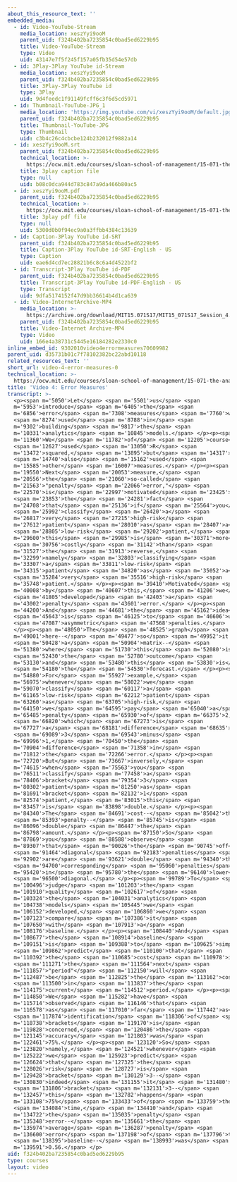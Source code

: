 ```yaml
---
about_this_resource_text: ''
embedded_media:
  - id: Video-YouTube-Stream
    media_location: xeszYyi9ooM
    parent_uid: f324b402ba7235854c0bad5ed6229b95
    title: Video-YouTube-Stream
    type: Video
    uid: 43147e7f5f245f157a05fb35d54e57db
  - id: 3Play-3Play YouTube id-Stream
    media_location: xeszYyi9ooM
    parent_uid: f324b402ba7235854c0bad5ed6229b95
    title: 3Play-3Play YouTube id
    type: 3Play
    uid: 9d4feedc1f91149fcff6c3f6d5cd5971
  - id: Thumbnail-YouTube-JPG_1
    media_location: 'https://img.youtube.com/vi/xeszYyi9ooM/default.jpg'
    parent_uid: f324b402ba7235854c0bad5ed6229b95
    title: Thumbnail-YouTube-JPG
    type: Thumbnail
    uid: c3b4c26c4cbcbe124b232012f9882a14
  - id: xeszYyi9ooM.srt
    parent_uid: f324b402ba7235854c0bad5ed6229b95
    technical_location: >-
      https://ocw.mit.edu/courses/sloan-school-of-management/15-071-the-analytics-edge-spring-2017/trees/keeping-an-eye-on-healthcare-costs-the-d2hawkeye-story/video-4-error-measures/video-4-error-measures-0/xeszYyi9ooM.srt
    title: 3play caption file
    type: null
    uid: b08c0dca944d783c847a9da466b80ac5
  - id: xeszYyi9ooM.pdf
    parent_uid: f324b402ba7235854c0bad5ed6229b95
    technical_location: >-
      https://ocw.mit.edu/courses/sloan-school-of-management/15-071-the-analytics-edge-spring-2017/trees/keeping-an-eye-on-healthcare-costs-the-d2hawkeye-story/video-4-error-measures/video-4-error-measures-0/xeszYyi9ooM.pdf
    title: 3play pdf file
    type: null
    uid: 5300d0b0f94ec9a0a3ffbb4384c13639
  - id: Caption-3Play YouTube id-SRT
    parent_uid: f324b402ba7235854c0bad5ed6229b95
    title: Caption-3Play YouTube id-SRT-English - US
    type: Caption
    uid: eae6d4cd7ec28821b6c8c6a4d4522bf2
  - id: Transcript-3Play YouTube id-PDF
    parent_uid: f324b402ba7235854c0bad5ed6229b95
    title: Transcript-3Play YouTube id-PDF-English - US
    type: Transcript
    uid: 9dfa5174152f47d9bb36614b4d1ca639
  - id: Video-InternetArchive-MP4
    media_location: >-
      https://archive.org/download/MIT15.071S17/MIT15_071S17_Session_4.3.07_300k.mp4
    parent_uid: f324b402ba7235854c0bad5ed6229b95
    title: Video-Internet Archive-MP4
    type: Video
    uid: 166e4a38731c5445e16184282e2330c0
inline_embed_id: 9302010video4errormeasures70609982
parent_uid: d35731b01c7f78102382bc22abd10118
related_resources_text: ''
short_url: video-4-error-measures-0
technical_location: >-
  https://ocw.mit.edu/courses/sloan-school-of-management/15-071-the-analytics-edge-spring-2017/trees/keeping-an-eye-on-healthcare-costs-the-d2hawkeye-story/video-4-error-measures/video-4-error-measures-0
title: 'Video 4: Error Measures'
transcript: >-
  <p><span m='5050'>Let</span> <span m='5501'>us</span> <span
  m='5953'>introduce</span> <span m='6405'>the</span> <span
  m='6856'>error</span> <span m='7308'>measures</span> <span m='7760'>we</span>
  <span m='8274'>used</span> <span m='8788'>in</span> <span
  m='9302'>building</span> <span m='9817'>the</span> <span
  m='10331'>analytics</span> <span m='10845'>models.</span> </p><p><span
  m='11360'>We</span> <span m='11782'>of</span> <span m='12205'>course</span>
  <span m='12627'>used</span> <span m='13050'>R</span> <span
  m='13472'>squared,</span> <span m='13895'>but</span> <span m='14317'>we</span>
  <span m='14740'>also</span> <span m='15162'>used</span> <span
  m='15585'>other</span> <span m='16007'>measures.</span> </p><p><span
  m='19550'>Next</span> <span m='20053'>measure,</span> <span
  m='20556'>the</span> <span m='21060'>so-called</span> <span
  m='21563'>"penalty</span> <span m='22066'>error,"</span> <span
  m='22570'>is</span> <span m='22997'>motivated</span> <span m='23425'>by</span>
  <span m='23853'>the</span> <span m='24281'>fact</span> <span
  m='24708'>that</span> <span m='25136'>if</span> <span m='25564'>you</span>
  <span m='25992'>classify</span> <span m='26420'>a</span> <span
  m='26817'>very</span> <span m='27215'>high-risk</span> <span
  m='27612'>patient</span> <span m='28010'>as</span> <span m='28407'>a</span>
  <span m='28805'>low-risk</span> <span m='29202'>patient,</span> <span
  m='29600'>this</span> <span m='29985'>is</span> <span m='30371'>more</span>
  <span m='30756'>costly</span> <span m='31142'>than</span> <span
  m='31527'>the</span> <span m='31913'>reverse,</span> <span
  m='32299'>namely</span> <span m='32803'>classifying</span> <span
  m='33307'>a</span> <span m='33811'>low-risk</span> <span
  m='34315'>patient</span> <span m='34820'>as</span> <span m='35052'>a</span>
  <span m='35284'>very</span> <span m='35516'>high-risk</span> <span
  m='35748'>patient.</span> </p><p><span m='39410'>Motivated</span> <span
  m='40008'>by</span> <span m='40607'>this,</span> <span m='41206'>we</span>
  <span m='41805'>developed</span> <span m='42403'>a</span> <span
  m='43002'>penalty</span> <span m='43601'>error.</span> </p><p><span
  m='44200'>And</span> <span m='44681'>the</span> <span m='45162'>idea</span>
  <span m='45643'>is</span> <span m='46125'>to</span> <span m='46606'>use</span>
  <span m='47087'>asymmetric</span> <span m='47568'>penalties.</span>
  </p><p><span m='48050'>The</span> <span m='48525'>graph</span> <span
  m='49001'>here--</span> <span m='49477'>so</span> <span m='49952'>it's</span>
  <span m='50428'>a</span> <span m='50904'>matrix--</span> <span
  m='51380'>where</span> <span m='51730'>this</span> <span m='52080'>is</span>
  <span m='52430'>the</span> <span m='52780'>outcome</span> <span
  m='53130'>and</span> <span m='53480'>this</span> <span m='53830'>is</span>
  <span m='54180'>the</span> <span m='54530'>forecast.</span> </p><p><span
  m='54880'>For</span> <span m='55927'>example,</span> <span
  m='56975'>whenever</span> <span m='58022'>we</span> <span
  m='59070'>classify</span> <span m='60117'>a</span> <span
  m='61165'>low-risk</span> <span m='62212'>patient</span> <span
  m='63260'>as</span> <span m='63705'>high-risk,</span> <span
  m='64150'>we</span> <span m='64595'>pay</span> <span m='65040'>a</span> <span
  m='65485'>penalty</span> <span m='65930'>of</span> <span m='66375'>2,</span>
  <span m='66820'>which</span> <span m='67273'>is</span> <span
  m='67727'>a</span> <span m='68181'>difference</span> <span m='68635'>of</span>
  <span m='69089'>3</span> <span m='69543'>minus</span> <span
  m='69996'>1,</span> <span m='70450'>the</span> <span
  m='70904'>difference</span> <span m='71358'>in</span> <span
  m='71812'>the</span> <span m='72266'>error.</span> </p><p><span
  m='72720'>But</span> <span m='73667'>inversely,</span> <span
  m='74615'>when</span> <span m='75563'>you</span> <span
  m='76511'>classify</span> <span m='77458'>a</span> <span
  m='78406'>bracket</span> <span m='79354'>3</span> <span
  m='80302'>patient</span> <span m='81250'>as</span> <span
  m='81691'>bracket</span> <span m='82132'>1</span> <span
  m='82574'>patient,</span> <span m='83015'>this</span> <span
  m='83457'>is</span> <span m='83898'>double.</span> </p><p><span
  m='84340'>The</span> <span m='84691'>cost--</span> <span m='85042'>the</span>
  <span m='85393'>penalty--</span> <span m='85745'>is</span> <span
  m='86096'>double</span> <span m='86447'>the</span> <span
  m='86798'>amount.</span> </p><p><span m='87150'>So</span> <span
  m='87869'>you</span> <span m='88588'>observe</span> <span
  m='89307'>that</span> <span m='90026'>the</span> <span m='90745'>off</span>
  <span m='91464'>diagonal</span> <span m='92183'>penalties</span> <span
  m='92902'>are</span> <span m='93621'>double</span> <span m='94340'>the</span>
  <span m='94700'>corresponding</span> <span m='95060'>penalties</span> <span
  m='95420'>in</span> <span m='95780'>the</span> <span m='96140'>lower</span>
  <span m='96500'>diagonal.</span> </p><p><span m='99789'>To</span> <span
  m='100496'>judge</span> <span m='101203'>the</span> <span
  m='101910'>quality</span> <span m='102617'>of</span> <span
  m='103324'>the</span> <span m='104031'>analytics</span> <span
  m='104738'>models</span> <span m='105445'>we</span> <span
  m='106152'>developed,</span> <span m='106860'>we</span> <span
  m='107123'>compare</span> <span m='107386'>it</span> <span
  m='107650'>with</span> <span m='107913'>a</span> <span
  m='108176'>baseline.</span> </p><p><span m='108440'>And</span> <span
  m='108677'>the</span> <span m='108914'>baseline</span> <span
  m='109151'>is</span> <span m='109388'>to</span> <span m='109625'>simply</span>
  <span m='109862'>predict</span> <span m='110100'>that</span> <span
  m='110392'>the</span> <span m='110685'>cost</span> <span m='110978'>in</span>
  <span m='111271'>the</span> <span m='111564'>next</span> <span
  m='111857'>"period"</span> <span m='112150'>will</span> <span
  m='112487'>be</span> <span m='112825'>the</span> <span m='113162'>cost</span>
  <span m='113500'>in</span> <span m='113837'>the</span> <span
  m='114175'>current</span> <span m='114512'>period.</span> </p><p><span
  m='114850'>We</span> <span m='115282'>have</span> <span
  m='115714'>observed</span> <span m='116146'>that</span> <span
  m='116578'>as</span> <span m='117010'>far</span> <span m='117442'>as</span>
  <span m='117874'>identification</span> <span m='118306'>of</span> <span
  m='118738'>brackets</span> <span m='119170'>is</span> <span
  m='119828'>concerned,</span> <span m='120486'>the</span> <span
  m='121145'>accuracy</span> <span m='121803'>was</span> <span
  m='122461'>75%.</span> </p><p><span m='123120'>So</span> <span
  m='123820'>namely,</span> <span m='124521'>whenever</span> <span
  m='125222'>we</span> <span m='125923'>predict</span> <span
  m='126624'>that</span> <span m='127325'>the</span> <span
  m='128026'>risk</span> <span m='128727'>is</span> <span
  m='129428'>bracket</span> <span m='130129'>3--</span> <span
  m='130830'>indeed</span> <span m='131155'>it</span> <span m='131480'>is</span>
  <span m='131806'>bracket</span> <span m='132131'>3--</span> <span
  m='132457'>this</span> <span m='132782'>happens</span> <span
  m='133108'>75%</span> <span m='133433'>of</span> <span m='133759'>the</span>
  <span m='134084'>time,</span> <span m='134410'>and</span> <span
  m='134722'>the</span> <span m='135035'>penalty</span> <span
  m='135348'>error--</span> <span m='135661'>the</span> <span
  m='135974'>average</span> <span m='136287'>penalty</span> <span
  m='136600'>error</span> <span m='137198'>of</span> <span m='137796'>the</span>
  <span m='138395'>baseline--</span> <span m='138993'>was</span> <span
  m='139591'>0.56.</span> </p>
uid: f324b402ba7235854c0bad5ed6229b95
type: courses
layout: video
---
```

